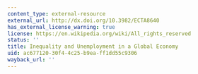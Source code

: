 ```yaml
---
content_type: external-resource
external_url: http://dx.doi.org/10.3982/ECTA8640
has_external_license_warning: true
license: https://en.wikipedia.org/wiki/All_rights_reserved
status: ''
title: Inequality and Unemployment in a Global Economy
uid: ac677120-30f4-4c25-b9ea-ff1dd55c9306
wayback_url: ''
---
```

